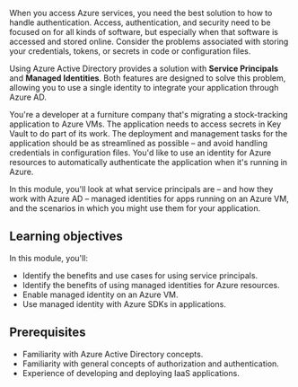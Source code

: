When you access Azure services, you need the best solution to how to handle authentication. Access, authentication, and security need to be focused on for all kinds of software, but especially when that software is accessed and stored online. Consider the problems associated with storing your credentials, tokens, or secrets in code or configuration files.

Using Azure Active Directory provides a solution with **Service Principals** and **Managed Identities**. Both features are designed to solve this problem, allowing you to use a single identity to integrate your application through Azure AD.

You're a developer at a furniture company that's migrating a stock-tracking application to Azure VMs. The application needs to access secrets in Key Vault to do part of its work. The deployment and management tasks for the application should be as streamlined as possible – and avoid handling credentials in configuration files. You'd like to use an identity for Azure resources to automatically authenticate the application when it's running in Azure.

In this module, you'll look at what service principals are – and how they work with Azure AD – managed identities for apps running on an Azure VM, and the scenarios in which you might use them for your application.

## Learning objectives

In this module, you'll:

- Identify the benefits and use cases for using service principals.
- Identify the benefits of using managed identities for Azure resources.
- Enable managed identity on an Azure VM.
- Use managed identity with Azure SDKs in applications.

## Prerequisites

- Familiarity with Azure Active Directory concepts.
- Familiarity with general concepts of authorization and authentication.
- Experience of developing and deploying IaaS applications.